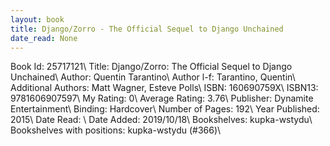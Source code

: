 ```yaml
---
layout: book
title: Django/Zorro - The Official Sequel to Django Unchained
date_read: None
---
```


Book Id: 25717121\ 
Title: Django/Zorro: The Official Sequel to Django Unchained\ 
Author: Quentin Tarantino\ 
Author l-f: Tarantino, Quentin\ 
Additional Authors: Matt Wagner, Esteve Polls\ 
ISBN: 160690759X\ 
ISBN13: 9781606907597\ 
My Rating: 0\ 
Average Rating: 3.76\ 
Publisher: Dynamite Entertainment\ 
Binding: Hardcover\ 
Number of Pages: 192\ 
Year Published: 2015\ 
Date Read: \ 
Date Added: 2019/10/18\ 
Bookshelves: kupka-wstydu\ 
Bookshelves with positions: kupka-wstydu (#366)\ 

